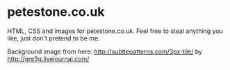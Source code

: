 petestone.co.uk
===============
HTML, CSS and images for petestone.co.uk. Feel free to steal anything you like, just don't pretend to be me.

Background image from here: http://subtlepatterns.com/3px-tile/ by http://gre3g.livejournal.com/
